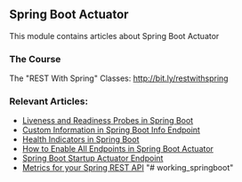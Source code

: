 ## Spring Boot Actuator

This module contains articles about Spring Boot Actuator

### The Course
The "REST With Spring" Classes: http://bit.ly/restwithspring

### Relevant Articles:

- [Liveness and Readiness Probes in Spring Boot](https://www.baeldung.com/spring-liveness-readiness-probes)
- [Custom Information in Spring Boot Info Endpoint](https://www.baeldung.com/spring-boot-info-actuator-custom)
- [Health Indicators in Spring Boot](https://www.baeldung.com/spring-boot-health-indicators)
- [How to Enable All Endpoints in Spring Boot Actuator](https://www.baeldung.com/spring-boot-actuator-enable-endpoints)
- [Spring Boot Startup Actuator Endpoint](https://www.baeldung.com/spring-boot-actuator-startup)
- [Metrics for your Spring REST API](https://www.baeldung.com/spring-rest-api-metrics)
"# working_springboot" 
